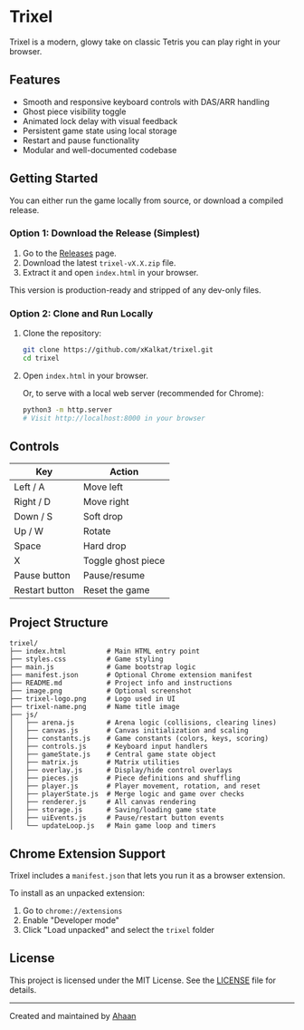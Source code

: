 # Trixel

Trixel is a modern, glowy take on classic Tetris you can play right in your browser.

## Features

- Smooth and responsive keyboard controls with DAS/ARR handling
- Ghost piece visibility toggle
- Animated lock delay with visual feedback
- Persistent game state using local storage
- Restart and pause functionality
- Modular and well-documented codebase

## Getting Started

You can either run the game locally from source, or download a compiled release.

### Option 1: Download the Release (Simplest)

1. Go to the [Releases](https://github.com/xKalkat/trixel/releases) page.
2. Download the latest `trixel-vX.X.zip` file.
3. Extract it and open `index.html` in your browser.

This version is production-ready and stripped of any dev-only files.

### Option 2: Clone and Run Locally

1. Clone the repository:

   ```bash
   git clone https://github.com/xKalkat/trixel.git
   cd trixel
   ```

2. Open `index.html` in your browser.

   Or, to serve with a local web server (recommended for Chrome):

   ```bash
   python3 -m http.server
   # Visit http://localhost:8000 in your browser
   ```

## Controls

| Key            | Action             |
| -------------- | ------------------ |
| Left / A       | Move left          |
| Right / D      | Move right         |
| Down / S       | Soft drop          |
| Up / W         | Rotate             |
| Space          | Hard drop          |
| X              | Toggle ghost piece |
| Pause button   | Pause/resume       |
| Restart button | Reset the game     |

## Project Structure

```
trixel/
├── index.html          # Main HTML entry point
├── styles.css          # Game styling
├── main.js             # Game bootstrap logic
├── manifest.json       # Optional Chrome extension manifest
├── README.md           # Project info and instructions
├── image.png           # Optional screenshot
├── trixel-logo.png     # Logo used in UI
├── trixel-name.png     # Name title image
├── js/
│   ├── arena.js        # Arena logic (collisions, clearing lines)
│   ├── canvas.js       # Canvas initialization and scaling
│   ├── constants.js    # Game constants (colors, keys, scoring)
│   ├── controls.js     # Keyboard input handlers
│   ├── gameState.js    # Central game state object
│   ├── matrix.js       # Matrix utilities
│   ├── overlay.js      # Display/hide control overlays
│   ├── pieces.js       # Piece definitions and shuffling
│   ├── player.js       # Player movement, rotation, and reset
│   ├── playerState.js  # Merge logic and game over checks
│   ├── renderer.js     # All canvas rendering
│   ├── storage.js      # Saving/loading game state
│   ├── uiEvents.js     # Pause/restart button events
│   └── updateLoop.js   # Main game loop and timers
```

## Chrome Extension Support

Trixel includes a `manifest.json` that lets you run it as a browser extension.

To install as an unpacked extension:

1. Go to `chrome://extensions`
2. Enable "Developer mode"
3. Click "Load unpacked" and select the `trixel` folder

## License

This project is licensed under the MIT License. See the [LICENSE](LICENSE) file for details.

---

Created and maintained by [Ahaan](https://github.com/xKalkat)
